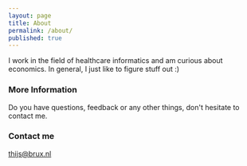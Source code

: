 ```yaml
---
layout: page
title: About
permalink: /about/
published: true
---
```


I work in the field of healthcare informatics and am curious about economics. In general, I just like to figure stuff out :)

### More Information

Do you have questions, feedback or any other things, don't hesitate to contact me.

### Contact me

[thijs@brux.nl](mailto:thijs@brux.nl)
